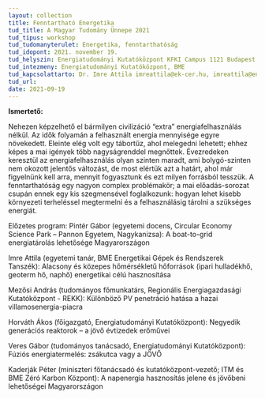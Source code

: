 ```yaml
---
layout: collection
title: Fenntartható Energetika
tud_title: A Magyar Tudomány Ünnepe 2021
tud_tipus: workshop
tud_tudomanyterulet: Energetika, fenntarthatóság
tud_idopont: 2021. november 19.
tud_helyszin: Energiatudományi Kutatóközpont KFKI Campus 1121 Budapest, Konkoly-Thege Miklós út 29-33. XIX. épület
tud_intezmeny: Energiatudományi Kutatóközpont, BME
tud_kapcsolattarto: Dr. Imre Attila imreattila@ek-cer.hu, imreattila@energia.bme.hu, 
tud_url: 
date: 2021-09-19
---
```

<b>Ismertető:</b>

Nehezen képzelhető el bármilyen civilizáció “extra” energiafelhasználás nélkül. Az idők folyamán a felhasznált energia mennyisége egyre növekedett. Eleinte elég volt egy tábortűz, ahol melegedni lehetett; ehhez képes a mai igények több nagyságrenddel megnőttek. Évezredeken keresztül az energiafelhasználás olyan szinten maradt, ami bolygó-szinten nem okozott jelentős változást, de most elértük azt a határt, ahol már figyelnünk kell arra, mennyit fogyasztunk és ezt milyen forrásból tesszük. A fenntarthatóság egy nagyon complex problémakör; a mai előadás-sorozat csupán ennek egy kis szegmensével foglalkozunk: hogyan lehet kisebb környezeti terheléssel megtermelni és a felhasználásig tárolni a szükséges energiát. 

Előzetes program: 
Pintér Gábor (egyetemi docens, Circular Economy Science Park – Pannon Egyetem, Nagykanizsa): A boat-to-grid energiatárolás lehetősége Magyarországon 

Imre Attila (egyetemi tanár, BME Energetikai Gépek és Rendszerek Tanszék): Alacsony és közepes hőmérsékletű hőforrások (ipari hulladékhő, geoterm hő, naphő) energetikai célú hasznosítása 

Mezősi András (tudományos főmunkatárs, Regionális Energiagazdasági Kutatóközpont - REKK): Különböző PV penetráció hatása a hazai villamosenergia-piacra 

Horváth Ákos (főigazgató, Energiatudományi Kutatóközpont): Negyedik generációs reaktorok – a jövő évtizedek erőművei 

Veres Gábor (tudományos tanácsadó, Energiatudományi Kutatóközpont): Fúziós energiatermelés: zsákutca vagy a JÖVŐ 

Kaderják Péter (miniszteri főtanácsadó és kutatóközpont-vezető; ITM és BME Zéró Karbon Központ): A napenergia hasznosítás jelene és jövőbeni lehetőségei Magyarországon
